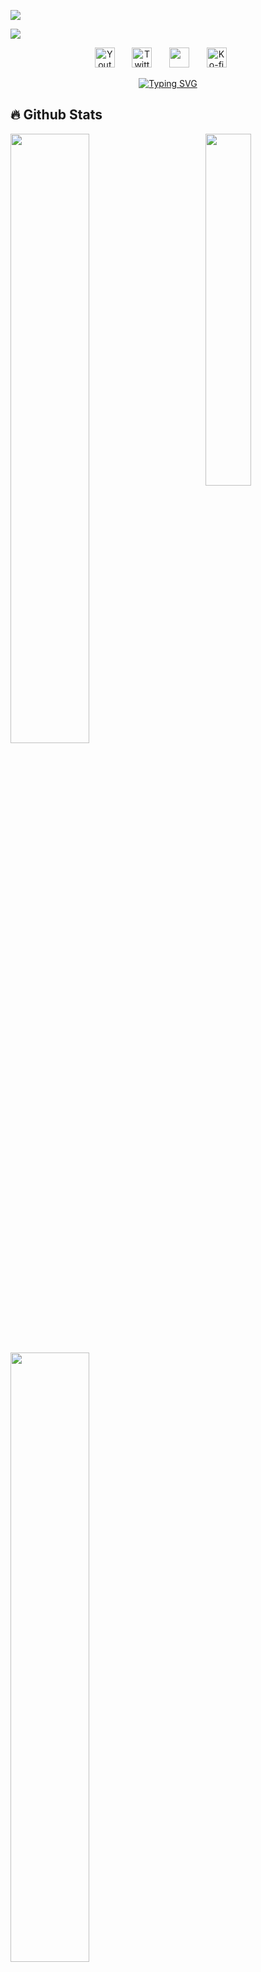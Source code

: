 [![](https://visitcountpro.netlify.app/api?id=0x03Nyenyee&label=Views%20%E0%B4%A6%E0%B5%8D%E0%B4%A6%E0%B4%BF(%CB%B5%20%E2%80%A2%CC%80%20%E1%B4%97%20-%20%CB%B5%20)%20%E2%9C%A7&color=9&icon=7&pretty=true)](https://visitcount.itsvg.in)

![](https://nyenyeeits.me/images/gh/plank3.png)

<p align="center">
  <a href="https://www.youtube.com/"><img width="32px" alt="Youtube" title="Youtube" src="https://nyenyeeits.me/images/gh/yt1.png"/></a>
  &#8287;&#8287;&#8287;&#8287;&#8287;
  <a href="https://twitter.com/"><img width="32px" alt="Twitter" title="Twitter" src="https://nyenyeeits.me/images/gh/tw1.png"/></a>
  &#8287;&#8287;&#8287;&#8287;&#8287;
  <a href="https://discord.gg/" alt="Join our community"><img width="32px" src="https://nyenyeeits.me/images/gh/dc1.png"/></a>
  &#8287;&#8287;&#8287;&#8287;&#8287;
  <a href="https://ko-fi.com/nezukobot"><img width="32px" alt="Ko-fi" title="Buy me a coffee" src="https://nyenyeeits.me/images/gh/cf1.png"/></a>
  &#8287;&#8287;&#8287;&#8287;&#8287;
</p>
<div align="center" bis_skin_checked="1">
      <a href="https://git.io/typing-svg"><img src="https://readme-typing-svg.demolab.com?font=Reem+Kufi+Fun&duration=3000&pause=100&color=9AF7E4&background=02060500&center=true&vCenter=true&width=435&lines=Hallo+I'am+Nyenyee+%E2%9C%8C%EF%B8%8E%EF%B8%8E;Aka+Nolep+Handal+;Aku+Jadi+Duta+Nolep+Handal;Dulu+Pernah+Jadi+Duta+Nolep;Sampe+Sekarang+Masih+Nolep+%E2%98%95%EF%B8%8E" alt="Typing SVG" /></a>
  </div>

  ## 🔥 Github Stats

<img align="right" width="38%" src="https://nyenyeeits.me/images/gh/tatsumaki2.png"/>

  <a href="https://github.com/0x03Nyenyee"><img width="50%" src="https://github-readme-stats.vercel.app/api?username=0x03Nyenyee&theme=tokyonight&title_color=ff3068?"></a>
  <a href="https://github.com/0x03Nyenyee"><img width="50%" src="http://github-readme-streak-stats.herokuapp.com/?user=0x03Nyenyee&theme=blueberry&date_format=M%20j%5B%2C%20Y%5D&ring=ff3068&fire=ff3068&sideNums=ff3068"></a>

  ## 📘 My top open source projects

<p align="left">
  <a href="https://github.com/0x03Nyenyee/Indexing-api-"><img width="25%" src="https://denvercoder1-github-readme-stats.vercel.app/api/pin?username=0x03Nyenyee&repo=Indexing-api-&theme=react&bg_color=1F222E&title_color=F85D7F&icon_color=F8D866&hide_border=true&show_icons=false" alt="custom-icon-badges"></a>
  <a href="https://github.com/0x03Nyenyee/Hidden-shell"><img width="25%" src="https://denvercoder1-github-readme-stats.vercel.app/api/pin?username=0x03Nyenyee&repo=Hidden-shell&theme=react&bg_color=1F222E&title_color=F85D7F&icon_color=F8D866&hide_border=true&show_icons=false" alt="custom-icon-badges"></a>
</p>

<br clear="both">

  ## ദ്ദി(ᵔᗜᵔ) Thank For Reading
  
###

<div align="center">
  <img height="300" src="https://user-images.githubusercontent.com/74038190/240885304-19b4ef1d-2035-4e6f-8484-8bd79d604dc9.gif?"  />
</div>

###
